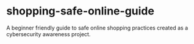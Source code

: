 # shopping-safe-online-guide
A beginner friendly guide to safe online shopping practices created as a cybersecurity awareness project.

